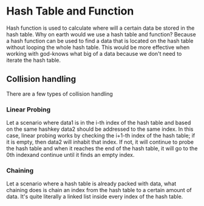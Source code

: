 # Hash Table and Function
Hash function is used to calculate where will a certain data be stored in the hash table.
Why on earth would we use a hash table and function? Because a hash function can be used to find a data
that is located on the hash table without looping the whole hash table. This would be more effective when working 
with god-knows what big of a data because we don't need to iterate the hash table.

## Collision handling
There are a few types of collision handling 

### Linear Probing
Let a scenario where data1 is in the i-th index of the hash table and based on the same hashkey data2 should be addressed
to the same index. In this case, linear probing works by checking the i+1-th index of the hash table; if it is empty, then data2 will inhabit that index. If not, it will continue to probe the hash table and when it reaches the end of the hash table,
it will go to the 0th indexand continue until it finds an empty index.

### Chaining 
Let a scenario where a hash table is already packed with data, what chaining does is chain an index from the hash table to a 
certain amount of data. It's quite literally a linked list inside every index of the hash table. 
